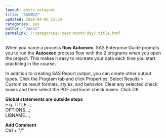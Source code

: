 ```yaml
---
layout: posts_nolayout
title: "SAS笔记"
updated: 2020-04-06 15:56
categories: sas
author: "Jason"
permalink: /:categories/:year:month:day/:title.html
---
```

When you name a process **flow Autoexec**, SAS Enterprise Guide prompts you to run the **Autoexec** process flow with the 2 programs when you open the project. This makes it easy to recreate your data each time you start practicing in the course.

In addition to creating SAS Report output, you can create other output types.
    Click the Program tab and click Properties.
    Select Results > Customize result formats, styles, and behavior.
    Clear any selected check boxes and then select the PDF and Excel check boxes. Click OK.

**Global statements are outside steps**  
e.g. TITLE...;  
OPTIONS...;  
LIBNAME...;  

**Add Comment**  
Ctrl + "/"  
